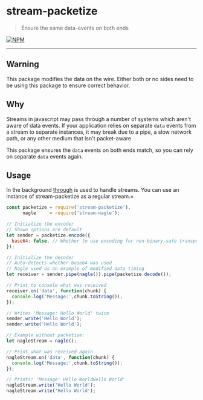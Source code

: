 # stream-packetize

> Ensure the same data-events on both ends

[![NPM](https://nodei.co/npm/stream-packetize.png)](https://nodei.co/npm/stream-packetize/)

---

## Warning

This package modifies the data on the wire. Either both or no sides need to be using this package to ensure correct
behavior.

## Why

Streams in javascript may pass through a number of systems which aren't aware of data events. If your application relies
on separate `data` events from a stream to separate instances, it may break due to a pipe, a slow network path, or any
other medium that isn't packet-aware.

This package ensures the `data` events on both ends match, so you can rely on separate `data` events again.

## Usage

In the background [through][through] is used to handle streams. You can use an instance of stream-packetize as a regular
stream.=

```js
const packetize = require('stream-packetize'),
      nagle     = require('stream-nagle');

// Initialize the encoder
// Shown options are default
let sender = packetize.encode({
  base64: false, // Whether to use encoding for non-binary-safe transports
});

// Initialize the decoder
// Auto-detects whether base64 was used
// Nagle used as an example of modified data timing
let receiver = sender.pipe(nagle()).pipe(packetize.decode());

// Print to console what was received
receiver.on('data', function(chunk) {
  console.log('Message:',chunk.toString());
});

// Writes 'Message: Hello World' twice
sender.write('Hello World');
sender.write('Hello World');

// Example without packetize:
let nagleStream = nagle();

// Print what was received again
nagleStream.on('data', function(chunk) {
  console.log('Message:',chunk.toString());
});

// Prints: 'Message: Hello WorldHello World'
nagleStream.write('Hello World');
nagleStream.write('Hello World');
```

[through]: https://www.npmjs.com/package/through
